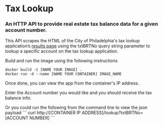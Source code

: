 # Tax Lookup

### An HTTP API to provide real estate tax balance data for a given account number.

This API scrapes the HTML of the City of Philadelphia's tax lookup application’s <a href="http://www.phila.gov/revenue/realestatetax/?txtBRTNo=883309050">results page</a> using the txtBRTNo query string parameter to lookup a specific account on the tax lookup application.

Build and run the image using the following instructions
```
docker build -t [NAME YOUR IMAGE] .
docker run -d --name [NAME YOUR CONTAINER] IMAGE_NAME
```
<p>Once done, you can view the app from the container's IP address.</p>
<p>Enter the Account number you would like and you should receive the tax balance info.</p>
Or you could run the following from the command line to view the json payload
```
curl http://[CONTAINER IP ADDRESS]/lookup?txtBRTNo=[ACCOUNT NUMBER]
```